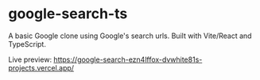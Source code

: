 # google-search-ts

A basic Google clone using Google's search urls. Built with Vite/React and TypeScript.

Live preview: <https://google-search-ezn4lffox-dvwhite81s-projects.vercel.app/>
